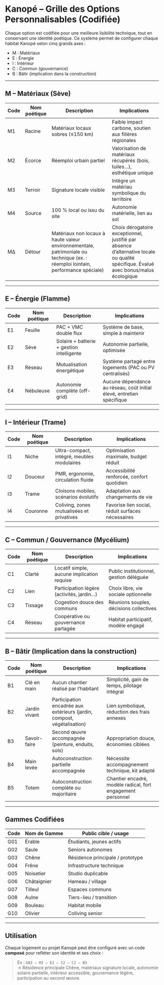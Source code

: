 # Kanopé – Grille des Options Personnalisables (Codifiée)

Chaque option est codifiée pour une meilleure lisibilité technique, tout en conservant une identité poétique. Ce système permet de configurer chaque habitat Kanopé selon cinq grands axes :

- M : Matériaux
- E : Énergie
- I : Intérieur
- C : Commun (gouvernance)
- B : Bâtir (implication dans la construction)

---

## M – Matériaux (Sève)

| Code | Nom poétique | Description | Implications |
|------|--------------|-------------|--------------|
| M1   | Racine       | Matériaux locaux sobres (≤150 km) | Faible impact carbone, soutien aux filières régionales |
| M2   | Écorce       | Réemploi urbain partiel | Valorisation de matériaux récupérés (bois, tuiles…), esthétique unique |
| M3   | Terroir      | Signature locale visible | Intègre un matériau symbolique du territoire |
| M4   | Source       | 100 % local ou issu du site | Autonomie matérielle, lien au sol |
| MΔ   | Détour       | Matériaux non locaux à haute valeur environnementale, patrimoniale ou technique (ex. : réemploi lointain, performance spéciale) | Choix dérogatoire exceptionnel, justifié par absence d’alternative locale ou qualité spécifique. Évalué avec bonus/malus écologique |

---

## E – Énergie (Flamme)

| Code | Nom poétique | Description | Implications |
|------|--------------|-------------|--------------|
| E1   | Feuille      | PAC + VMC double flux | Système de base, simple à maintenir |
| E2   | Sève         | Solaire + batterie + gestion intelligente | Autonomie partielle, optimisée |
| E3   | Réseau       | Mutualisation énergétique | Système partagé entre logements (PAC ou PV centralisés) |
| E4   | Nébuleuse    | Autonomie complète (off-grid) | Aucune dépendance au réseau, coût initial élevé, entretien spécifique |

---

## I – Intérieur (Trame)

| Code | Nom poétique | Description | Implications |
|------|--------------|-------------|--------------|
| I1   | Niche        | Ultra-compact, intégré, meubles modulaires | Optimisation maximale, budget réduit |
| I2   | Douceur      | PMR, ergonomie, circulation fluide | Accessibilité renforcée, confort quotidien |
| I3   | Trame        | Cloisons mobiles, scénarios évolutifs | Adaptation aux changements de vie |
| I4   | Couronne     | Coliving, zones mutualisées et privatives | Favorise lien social, réduit surfaces nécessaires |

---

## C – Commun / Gouvernance (Mycélium)

| Code | Nom poétique | Description | Implications |
|------|--------------|-------------|--------------|
| C1   | Clarté       | Locatif simple, aucune implication requise | Public institutionnel, gestion déléguée |
| C2   | Lien         | Participation légère (activités, jardin…) | Choix libre, vie sociale optionnelle |
| C3   | Tissage      | Cogestion douce des communs | Réunions souples, décisions collectives |
| C4   | Réseau       | Coopérative ou gouvernance partagée | Habitat participatif, modèle engagé |

---

## B – Bâtir (Implication dans la construction)

| Code | Nom poétique  | Description | Implications |
|------|----------------|-------------|--------------|
| B1   | Clé en main    | Aucun chantier réalisé par l’habitant | Simplicité, gain de temps, pilotage intégral |
| B2   | Jardin vivant  | Participation encadrée aux extérieurs (jardin, compost, végétalisation) | Lien symbolique, réduction des frais annexes |
| B3   | Savoir-faire   | Second œuvre accompagnée (peinture, enduits, sols) | Appropriation douce, économies ciblées |
| B4   | Main levée     | Autoconstruction partielle accompagnée | Nécessite accompagnement technique, kit adapté |
| B5   | Totem          | Autoconstruction complète ou majoritaire | Chantier encadré, modèle radical, fort engagement personnel |

---

## Gammes Codifiées

| Code | Nom de Gamme   | Public cible / usage |
|------|------------------|------------------------|
| G01  | Érable           | Étudiants, jeunes actifs |
| G02  | Saule            | Seniors autonomes |
| G03  | Chêne            | Résidence principale / prototype |
| G04  | Frêne            | Infrastructure technique |
| G05  | Noisetier        | Studio duplicable |
| G06  | Châtaignier      | Hameau / village |
| G07  | Tilleul          | Espaces communs |
| G08  | Aulne            | Tiers-lieu / transition |
| G09  | Bouleau          | Habitat mobile |
| G10  | Olivier          | Coliving senior |

---

## Utilisation

Chaque logement ou projet Kanopé peut être configuré avec un code **composé** pour refléter son identité et ses choix :

> Ex : `G03 – M3 – E2 – I2 – C2 – B3`  
> → Résidence principale Chêne, matériaux signature locale, autonomie solaire partielle, intérieur accessible, gouvernance légère, participation au second œuvre.
